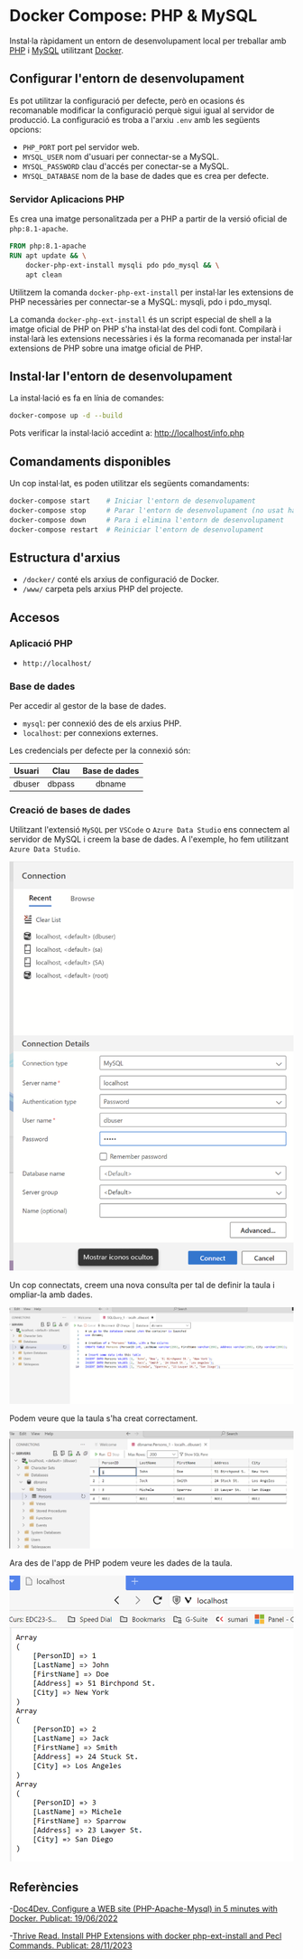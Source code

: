 # Docker Compose: PHP & MySQL

Instal·la ràpidament un entorn de desenvolupament local per treballar amb [PHP](https://www.php.net/) i [MySQL](https://www.mysql.com/) utilitzant [Docker](https://www.docker.com).

## Configurar l'entorn de desenvolupament

Es pot utilitzar la configuració per defecte, però en ocasions és recomanable modificar la configuració perquè sigui igual al servidor de producció. La configuració es troba a l'arxiu `.env` amb les següents opcions:

* `PHP_PORT` port pel servidor web.
* `MYSQL_USER` nom d'usuari per connectar-se a MySQL.
* `MYSQL_PASSWORD` clau d'accés per conectar-se a MySQL.
* `MYSQL_DATABASE` nom de la base de dades que es crea per defecte.

### Servidor Aplicacions PHP

Es crea una imatge personalitzada per a PHP a partir de la versió oficial de `php:8.1-apache`.

```Dockerfile
FROM php:8.1-apache
RUN apt update && \
    docker-php-ext-install mysqli pdo pdo_mysql && \
    apt clean
```

Utilitzem la comanda `docker-php-ext-install` per instal·lar les extensions de PHP necessàries per connectar-se a MySQL: mysqli, pdo i pdo_mysql.

La comanda `docker-php-ext-install` és un script especial de shell a la imatge oficial de PHP on PHP s'ha instal·lat des del codi font. Compilarà i instal·larà les extensions necessàries i és la forma recomanada per instal·lar extensions de PHP sobre una imatge oficial de PHP.

## Instal·lar l'entorn de desenvolupament

La instal·lació es fa en línia de comandes:

```zsh
docker-compose up -d --build
```

Pots verificar la instal·lació accedint a: [http://localhost/info.php](http://localhost/info.php)

## Comandaments disponibles

Un cop instal·lat, es poden utilitzar els següents comandaments:

```zsh
docker-compose start    # Iniciar l'entorn de desenvolupament
docker-compose stop     # Parar l'entorn de desenvolupament (no usat habitualment)
docker-compose down     # Para i elimina l'entorn de desenvolupament
docker-compose restart  # Reiniciar l'entorn de desenvolupament
```

## Estructura d'arxius

* `/docker/` conté els arxius de configuració de Docker.
* `/www/` carpeta pels arxius PHP del projecte.

## Accesos

### Aplicació PHP

* `http://localhost/`

### Base de dades

Per accedir al gestor de la base de dades.

* `mysql`: per connexió des de els arxius PHP.
* `localhost`: per connexions externes.

Les credencials per defecte per la connexió són:

| Usuari |  Clau  | Base de dades |
|:------:|:------:|:-------------:|
| dbuser | dbpass |     dbname    |

### Creació de bases de dades

Utilitzant l'extensió `MySQL` per `VSCode` o `Azure Data Studio` ens connectem al servidor de MySQL i creem la base de dades. A l'exemple, ho fem utilitzant `Azure Data Studio`.

![Connexió a MySQL](./img/pic01.png)

Un cop connectats, creem una nova consulta per tal de definir la taula i ompliar-la amb dades.

![Creació de la taula](./img/pic02.png)

Podem veure que la taula s'ha creat correctament.

![Taula creada](./img/pic03.png)

Ara des de l'app de PHP podem veure les dades de la taula.

![Dades de la taula](./img/pic04.png)

## Referències

-[Doc4Dev. Configure a WEB site (PHP-Apache-Mysql) in 5 minutes with Docker. Publicat: 19/06/2022](https://doc4dev.com/en/create-a-web-site-php-apache-mysql-in-5-minutes-with-docker/)

-[Thrive Read. Install PHP Extensions with docker php-ext-install and Pecl Commands. Publicat: 28/11/2023](https://thriveread.com/docker-php-ext-install-and-pecl-install/)
